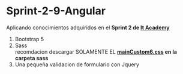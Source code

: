 # Sprint-2-9-Angular
Aplicando conocimientos adquiridos en el __Sprint 2 de [It Academy](https://www.barcelonactiva.cat/es/itacademy)__
1. Bootstrap 5
2. Sass  
 recomdacion descargar SOLAMENTE EL __[mainCustom6.css](https://github.com/XFabio22/Sprint-2-9-Angular/blob/main/sass/mainCustom6.css)  en la carpeta sass__ 
3. Una pequeña validacion de formulario con Jquery   

